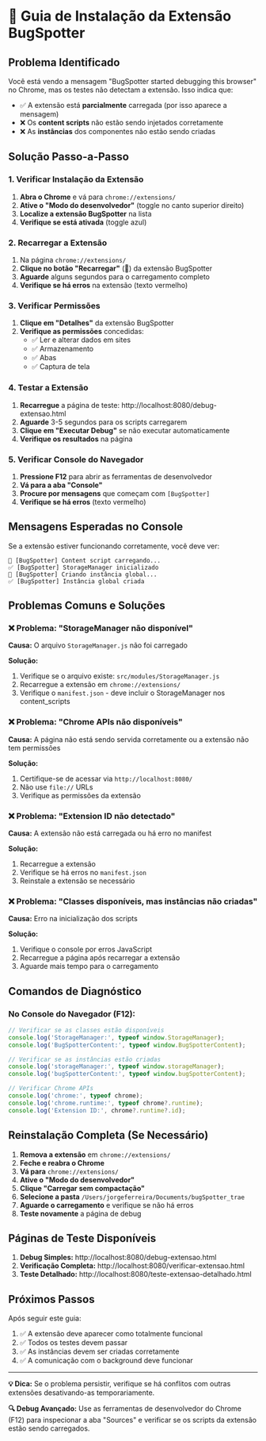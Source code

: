 # 🔧 Guia de Instalação da Extensão BugSpotter

## Problema Identificado

Você está vendo a mensagem "BugSpotter started debugging this browser" no Chrome, mas os testes não detectam a extensão. Isso indica que:

- ✅ A extensão está **parcialmente** carregada (por isso aparece a mensagem)
- ❌ Os **content scripts** não estão sendo injetados corretamente
- ❌ As **instâncias** dos componentes não estão sendo criadas

## Solução Passo-a-Passo

### 1. Verificar Instalação da Extensão

1. **Abra o Chrome** e vá para `chrome://extensions/`
2. **Ative o "Modo do desenvolvedor"** (toggle no canto superior direito)
3. **Localize a extensão BugSpotter** na lista
4. **Verifique se está ativada** (toggle azul)

### 2. Recarregar a Extensão

1. Na página `chrome://extensions/`
2. **Clique no botão "Recarregar"** (🔄) da extensão BugSpotter
3. **Aguarde** alguns segundos para o carregamento completo
4. **Verifique se há erros** na extensão (texto vermelho)

### 3. Verificar Permissões

1. **Clique em "Detalhes"** da extensão BugSpotter
2. **Verifique as permissões** concedidas:
   - ✅ Ler e alterar dados em sites
   - ✅ Armazenamento
   - ✅ Abas
   - ✅ Captura de tela

### 4. Testar a Extensão

1. **Recarregue** a página de teste: http://localhost:8080/debug-extensao.html
2. **Aguarde** 3-5 segundos para os scripts carregarem
3. **Clique em "Executar Debug"** se não executar automaticamente
4. **Verifique os resultados** na página

### 5. Verificar Console do Navegador

1. **Pressione F12** para abrir as ferramentas de desenvolvedor
2. **Vá para a aba "Console"**
3. **Procure por mensagens** que começam com `[BugSpotter]`
4. **Verifique se há erros** (texto vermelho)

## Mensagens Esperadas no Console

Se a extensão estiver funcionando corretamente, você deve ver:

```
🔧 [BugSpotter] Content script carregando...
✅ [BugSpotter] StorageManager inicializado
🌟 [BugSpotter] Criando instância global...
✅ [BugSpotter] Instância global criada
```

## Problemas Comuns e Soluções

### ❌ Problema: "StorageManager não disponível"

**Causa:** O arquivo `StorageManager.js` não foi carregado

**Solução:**
1. Verifique se o arquivo existe: `src/modules/StorageManager.js`
2. Recarregue a extensão em `chrome://extensions/`
3. Verifique o `manifest.json` - deve incluir o StorageManager nos content_scripts

### ❌ Problema: "Chrome APIs não disponíveis"

**Causa:** A página não está sendo servida corretamente ou a extensão não tem permissões

**Solução:**
1. Certifique-se de acessar via `http://localhost:8080/`
2. Não use `file://` URLs
3. Verifique as permissões da extensão

### ❌ Problema: "Extension ID não detectado"

**Causa:** A extensão não está carregada ou há erro no manifest

**Solução:**
1. Recarregue a extensão
2. Verifique se há erros no `manifest.json`
3. Reinstale a extensão se necessário

### ❌ Problema: "Classes disponíveis, mas instâncias não criadas"

**Causa:** Erro na inicialização dos scripts

**Solução:**
1. Verifique o console por erros JavaScript
2. Recarregue a página após recarregar a extensão
3. Aguarde mais tempo para o carregamento

## Comandos de Diagnóstico

### No Console do Navegador (F12):

```javascript
// Verificar se as classes estão disponíveis
console.log('StorageManager:', typeof window.StorageManager);
console.log('BugSpotterContent:', typeof window.BugSpotterContent);

// Verificar se as instâncias estão criadas
console.log('storageManager:', typeof window.storageManager);
console.log('bugSpotterContent:', typeof window.bugSpotterContent);

// Verificar Chrome APIs
console.log('chrome:', typeof chrome);
console.log('chrome.runtime:', typeof chrome?.runtime);
console.log('Extension ID:', chrome?.runtime?.id);
```

## Reinstalação Completa (Se Necessário)

1. **Remova a extensão** em `chrome://extensions/`
2. **Feche e reabra o Chrome**
3. **Vá para** `chrome://extensions/`
4. **Ative o "Modo do desenvolvedor"**
5. **Clique "Carregar sem compactação"**
6. **Selecione a pasta** `/Users/jorgeferreira/Documents/bugSpotter_trae`
7. **Aguarde o carregamento** e verifique se não há erros
8. **Teste novamente** a página de debug

## Páginas de Teste Disponíveis

1. **Debug Simples:** http://localhost:8080/debug-extensao.html
2. **Verificação Completa:** http://localhost:8080/verificar-extensao.html
3. **Teste Detalhado:** http://localhost:8080/teste-extensao-detalhado.html

## Próximos Passos

Após seguir este guia:

1. ✅ A extensão deve aparecer como totalmente funcional
2. ✅ Todos os testes devem passar
3. ✅ As instâncias devem ser criadas corretamente
4. ✅ A comunicação com o background deve funcionar

---

**💡 Dica:** Se o problema persistir, verifique se há conflitos com outras extensões desativando-as temporariamente.

**🔍 Debug Avançado:** Use as ferramentas de desenvolvedor do Chrome (F12) para inspecionar a aba "Sources" e verificar se os scripts da extensão estão sendo carregados.